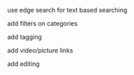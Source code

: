 use edge search for text based searching

add filters on categories

add tagging

add video/picture links

add editing